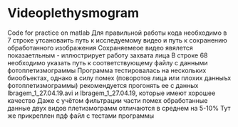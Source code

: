 # Videoplethysmogram
Code for practice on matlab
Для правильной работы кода необходимо в 7 строке утсановаить путь к исследуемому видео и путь к сохранению обработанного изображения
Сохраняемеое видео явялется показаетльным - иллюстрирует работу захвата лица 
В строке 68 необходимо указать путь к соответствующему файлу с данными фотоплетизмограммы 
Программа тестировалась на нескольких биообъектах, однако в силу помех (поворотов лица или плохих данныъх фотоплетизмограммы) рекомендуется прогонять ее 
с данных Ibragem_1_27.04.19.avi и Ibragem_1_27.04.19, которые имеют хорошее качество 
Даже с учётом фильтрации части помех обработанные данные двух видов плетизмограмм отличаются в среднем на 5-10%
Тут же прикреплен пдф файл с тестами программы
